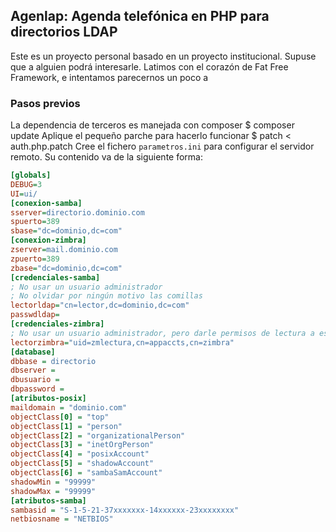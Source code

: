 ## Agenlap: Agenda telefónica en PHP para directorios LDAP

Este es un proyecto personal basado en un proyecto institucional. 
Supuse que a alguien podrá interesarle.
Latimos con el corazón de Fat Free Framework, e intentamos parecernos un poco a 

### Pasos previos
La dependencia de terceros es manejada con composer
    $ composer update
Aplique el pequeño parche para hacerlo funcionar
    $ patch < auth.php.patch
Cree el fichero `parametros.ini` para configurar el servidor remoto. Su contenido va de la siguiente forma:
```ini
[globals]
DEBUG=3
UI=ui/
[conexion-samba]
sserver=directorio.dominio.com
spuerto=389
sbase="dc=dominio,dc=com"
[conexion-zimbra]
zserver=mail.dominio.com
zpuerto=389
zbase="dc=dominio,dc=com"
[credenciales-samba]
; No usar un usuario administrador
; No olvidar por ningún motivo las comillas
lectorldap="cn=lector,dc=dominio,dc=com"
passwdldap=
[credenciales-zimbra]
; No usar un usuario administrador, pero darle permisos de lectura a este usuario para los atributos zimbraAccountStatus y zimbraMailStatus
lectorzimbra="uid=zmlectura,cn=appaccts,cn=zimbra"
[database]
dbbase = directorio
dbserver = 
dbusuario = 
dbpassword = 
[atributos-posix]
maildomain = "dominio.com"
objectClass[0] = "top"
objectClass[1] = "person"
objectClass[2] = "organizationalPerson"
objectClass[3] = "inetOrgPerson"
objectClass[4] = "posixAccount"
objectClass[5] = "shadowAccount"
objectClass[6] = "sambaSamAccount"
shadowMin = "99999"
shadowMax = "99999"
[atributos-samba]
sambasid = "S-1-5-21-37xxxxxxx-14xxxxxx-23xxxxxxxx"
netbiosname = "NETBIOS"
```